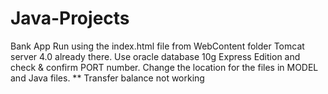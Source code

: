 # Java-Projects

Bank App
Run using the index.html file from WebContent folder
Tomcat server 4.0 already there.
Use oracle database 10g Express Edition and check & confirm PORT number.
Change the location for the files in MODEL and Java files.
** Transfer balance not working

